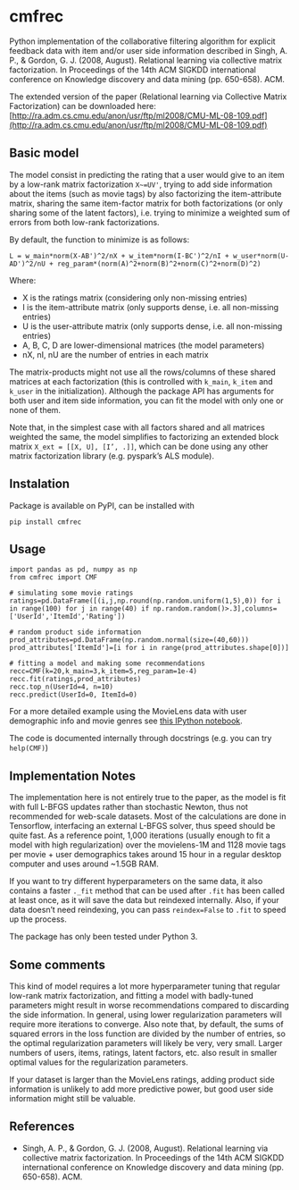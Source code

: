 # cmfrec

Python implementation of the collaborative filtering algorithm for explicit feedback data with item and/or user side information described in Singh, A. P., & Gordon, G. J. (2008, August). Relational learning via collective matrix factorization. In Proceedings of the 14th ACM SIGKDD international conference on Knowledge discovery and data mining (pp. 650-658). ACM.

The extended version of the paper (Relational learning via Collective Matrix Factorization) can be downloaded here:
[http://ra.adm.cs.cmu.edu/anon/usr/ftp/ml2008/CMU-ML-08-109.pdf](http://ra.adm.cs.cmu.edu/anon/usr/ftp/ml2008/CMU-ML-08-109.pdf)

## Basic model
The model consist in predicting the rating that a user would give to an item by a low-rank matrix factorization `X~=UV'`, trying to add side information about the items (such as movie tags) by also factorizing the item-attribute matrix, sharing the same item-factor matrix for both factorizations (or only sharing some of the latent factors), i.e. trying to minimize a weighted sum of errors from both low-rank factorizations.

By default, the function to minimize is as follows:

```L = w_main*norm(X-AB')^2/nX + w_item*norm(I-BC')^2/nI + w_user*norm(U-AD')^2/nU + reg_param*(norm(A)^2+norm(B)^2+norm(C)^2+norm(D)^2)```

Where:
* X is the ratings matrix (considering only non-missing entries)
* I is the item-attribute matrix (only supports dense, i.e. all non-missing entries)
* U is the user-attribute matrix (only supports dense, i.e. all non-missing entries)
* A, B, C, D are lower-dimensional matrices (the model parameters)
* nX, nI, nU are the number of entries in each matrix

The matrix-products might not use all the rows/columns of these shared matrices at each factorization (this is controlled with `k_main`, `k_item` and `k_user` in the initialization). Although the package API has arguments for both user and item side information, you can fit the model with only one or none of them.

Note that, in the simplest case with all factors shared and all matrices weighted the same, the model simplifies to factorizing an extended block matrix `X_ext = [[X, U], [I’, .]]`, which can be done using any other matrix factorization library (e.g. pyspark’s ALS module).

## Instalation
Package is available on PyPI, can be installed with

```pip install cmfrec```

## Usage
```
import pandas as pd, numpy as np
from cmfrec import CMF

# simulating some movie ratings
ratings=pd.DataFrame([(i,j,np.round(np.random.uniform(1,5),0)) for i in range(100) for j in range(40) if np.random.random()>.3],columns=['UserId','ItemId','Rating'])

# random product side information
prod_attributes=pd.DataFrame(np.random.normal(size=(40,60)))
prod_attributes['ItemId']=[i for i in range(prod_attributes.shape[0])]

# fitting a model and making some recommendations
recc=CMF(k=20,k_main=3,k_item=5,reg_param=1e-4)
recc.fit(ratings,prod_attributes)
recc.top_n(UserId=4, n=10)
recc.predict(UserId=0, ItemId=0)
```

For a more detailed example using the MovieLens data with user demographic info and movie genres see [this IPython notebook](http://nbviewer.jupyter.org/github/david-cortes/cmfrec/blob/master/example/cmfrec_movielens_sideinfo.ipynb).

The code is documented internally through docstrings (e.g. you can try `help(CMF)`)

## Implementation Notes
The implementation here is not entirely true to the paper, as the model is fit with full L-BFGS updates rather than stochastic Newton, thus not recommended for web-scale datasets. Most of the calculations are done in Tensorflow, interfacing an external L-BFGS solver, thus speed should be quite fast. As a reference point, 1,000 iterations (usually enough to fit a model with high regularization) over the movielens-1M and 1128 movie tags per movie + user demographics takes around 15 hour in a regular desktop computer and uses around ~1.5GB RAM.

If you want to try different hyperparameters on the same data, it also contains a faster `._fit` method that can be used after `.fit` has been called at least once, as it will save the data but reindexed internally. Also, if your data doesn’t need reindexing, you can pass `reindex=False` to `.fit` to speed up the process.

The package has only been tested under Python 3.


## Some comments
This kind of model requires a lot more hyperparameter tuning that regular low-rank matrix factorization, and fitting a model with badly-tuned parameters might result in worse recommendations compared to discarding the side information. In general, using lower regularization parameters will require more iterations to converge. Also note that, by default, the sums of squared errors in the loss function are divided by the number of entries, so the optimal regularization parameters will likely be very, very small. Larger numbers of users, items, ratings, latent factors, etc. also result in smaller optimal values for the regularization parameters.

If your dataset is larger than the MovieLens ratings, adding product side information is unlikely to add more predictive power, but good user side information might still be valuable.

## References
* Singh, A. P., & Gordon, G. J. (2008, August). Relational learning via collective matrix factorization. In Proceedings of the 14th ACM SIGKDD international conference on Knowledge discovery and data mining (pp. 650-658). ACM.
